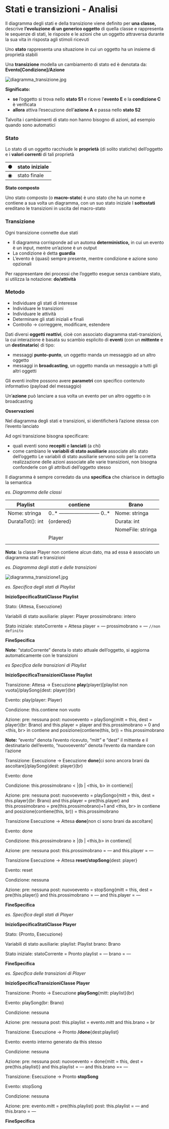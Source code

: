 # Stati e transizioni - Analisi

Il diagramma  degli stati e della transizione viene definito per **una classe,** descrive **l’evoluzione di un generico oggetto** di quella classe e rappresenta le sequenze di stati, le risposte e le azioni che un oggetto attraversa durante la sua vita in risposta agli stimoli ricevuti

Uno **stato** rappresenta una situazione in cui un oggetto ha un insieme di proprietà stabili

Una **transizione** modella un cambiamento di stato ed è denotata da:
**Evento[Condizione]/Azione**

![diagramma_transizione.jpg](Stati%20e%20transizioni%20-%20Analisi%204015334c1cd04584b68bc6805ed5b9ab/diagramma_transizione.jpg)

**Significato:**

- **se** l’oggetto si trova nello **stato S1** e riceve l’**evento E** e la **condizione C** è verificata
- **allora** attiva l’esecuzione dell’**azione A** e passa nello **stato S2**

Talvolta i cambiamenti di stato non hanno bisogno di azioni, ad esempio quando sono automatici

### Stato

Lo stato di un oggetto racchiude le **proprietà** (di solito statiche) dell’oggetto e i **valori correnti** di tali proprietà

| ● | stato iniziale |
| --- | --- |
| ◉ | stato finale |

**Stato composto**

Uno stato composto (o **macro-stato**) è uno stato che ha un nome e contiene a sua volta un diagramma, con un suo stato iniziale
I **sottostati** ereditano le transizioni in uscita del macro-stato

### Transizione

Ogni transizione connette due stati

- Il diagramma corrisponde ad un automa **deterministico,** in cui un evento è un input, mentre un’azione è un output
- La condizione è detta **guardia**
- L’evento è (quasi) sempre presente, mentre condizione e azione sono opzionali

Per rappresentare dei processi che l’oggetto esegue senza cambiare stato, si utilizza la notazione: **do/attività**

### Metodo

- Individuare gli stati di interesse
- Individuare le transizioni
- Individuare le attività
- Determinare gli stati iniziali e finali
- Controllo → correggere, modificare, estendere

Dati diversi **oggetti reattivi**, cioè con associato diagramma stati-transizioni, la cui interazione è basata su scambio esplicito di **eventi** (con un **mittente** e un **destinatario**) di tipo:

- messaggi **punto-punto**, un oggetto manda un messaggio ad un altro oggetto
- messaggi in **broadcasting**, un oggetto manda un messaggio a tutti gli altri oggetti

Gli eventi inoltre possono avere **parametri** con specifico contenuto informativo (payload del messaggio)

Un’**azione** può lanciare a sua volta un evento per un altro oggetto o in broadcasting

**Osservazioni**

Nel diagramma degli stati e transizioni, si identificherà l’azione stessa con l’evento lanciato

Ad ogni transizione bisogna specificare:

- quali eventi sono **recepiti** e **lanciati** (a chi)
- come cambiano le **variabili di stato ausiliarie** associate allo stato dell’oggetto
Le variabili di stato ausiliarie servono solo per la corretta realizzazione delle azioni associate alle varie transizioni, non bisogna confonderle con gli attributi dell’oggetto stesso

Il diagramma è sempre corredato da una **specifica** che chiarisce in dettaglio la semantica

*es. Diagramma delle classi*

| Playlist | contiene | Brano |
| --- | --- | --- |
| Nome: stringa | 0..* ———————— 0..* | Nome: stringa |
| DurataTot(): int | {ordered} | Durata: int |
|  |  | NomeFile: stringa |
|  | Player |  |
|  |  |  |

**Nota**: la classe Player non contiene alcun dato, ma ad essa è associato un diagramma stati e transizioni

*es. Diagramma degli stati e delle transizioni*

![diagramma_transizione1.jpg](Stati%20e%20transizioni%20-%20Analisi%204015334c1cd04584b68bc6805ed5b9ab/diagramma_transizione1.jpg)

*es. Specifica degli stati di Playlist*

**InizioSpecificaStatiClasse Playlist**

Stato: {Attesa, Esecuzione}

Variabili di stato ausiliarie:
     player: Player
     prossimobrano: intero

Stato iniziale:
     statoCorrente = Attesa
     player = —
     prossimobrano = — `//non definito`

**FineSpecifica**

**Note**: “statoCorrente” denota lo stato attuale dell’oggetto, si aggiorna automaticamente con le transizioni

*es Specifica delle transizioni di Playlist*

**InizioSpecificaTransizioniClasse Playlist**

Transizione: Attesa → Esecuzione
     **play**(player)[playlist non vuota]/playSong{dest: player}(br)

Evento: play(player: Player)

Condizione: this.contiene non vuoto

Azione:
     pre: nessuna
     post: nuovoevento = playSong{mitt = this, dest = player}(br: Brano) and this.player = player and this.prossimobrano = 0 and <this, br> in contiene and posizione(contiene(this, br)) = this.prossimobrano

**Note:** “evento” denota l’evento ricevuto, “mitt” e “dest” il mittente e il destinatario dell’evento, “nuovoevento” denota l’evento da mandare con l’azione

Transizione: Esecuzione → Esecuzione
     **done**[ci sono ancora brani da ascoltare]/playSong{dest: player}(br)

Evento: done

Condizione: this.prossimobrano < |{b | <this, b> in contiene}|

Azione:
     pre: nessuna
     post: nuovoevento = playSongo{mitt = this, dest = this.player}(br: Brano) and this.player = pre(this.player) and this.prossimobrano = pre(this.prossimobrano)+1 and <this, br> in contiene and posizione(contiene(this, br)) = this.prossimobrano

Transizione Esecuzione → Attesa
     **done**[non ci sono brani da ascoltare]

Evento: done

Condizione: this.prossimobrano ≥ |{b | <this,b> in contiene}|

Azione:
     pre: nessuna
     post: this.prossimobrano = — and this.player = —

Transizione Esecuzione → Attesa
     **reset/stopSong**{dest: player}

Evento: reset

Condizione: nessuna

Azione:
     pre: nessuna
     post: nuovoevento = stopSong{mitt = this, dest = pre(this.player)} and this.prossimobrano = — and this.player = —

**FineSpecifica**

*es. Specifica degli stati di Player*

**InizioSpecificaStatiClasse Player**

Stato: {Pronto, Esecuzione}

Variabili di stato ausiliarie:
     playlist: Playlist
     brano: Brano

Stato iniziale:
     statoCorrente = Pronto
     playlist = —
     brano = —

**FineSpecifica**

*es. Specifica delle transizioni di Player*

**InizioSpecificaTransizioniClasse Player**

Transizione: Pronto → Esecuzione
     **playSong**{mitt: playlist}(br)

Evento: playSong(br: Brano)

Condizione: nessuna

Azione:
     pre: nessuna
     post: this.playlist = evento.mitt and this.brano = br

Transizione: Esecuzione → Pronto
     **/done**{dest:playlist}

Evento: evento interno generato da this stesso

Condizione: nessuna

Azione:
     pre: nessuna
     post: nuovoevento = done{mitt = this, dest = pre(this.playlist)} and this.playlist = — and this.brano == —

Transizione: Esecuzione → Pronto
     **stopSong**

Evento: stopSong

Condizione: nessuna

Azione:
     pre: evento.mitt = pre(this.playlist)
     post: this.playlist = — and this.brano = —

**FineSpecifica**
